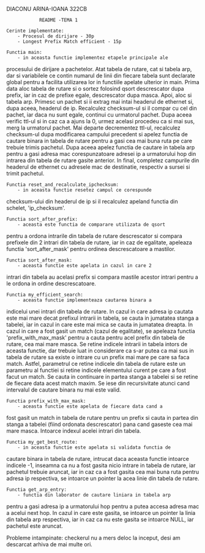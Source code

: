 DIACONU ARINA-IOANA    322CB

                README -TEMA 1

    Cerinte implementate:
        - Procesul de dirijare - 30p
        - Longest Prefix Match efficient - 15p

    Functia main:
        - in aceasta functie implementez etapele principale ale
procesului de dirijare a pachetelor. Atat tabela de rutare, cat
si tabela arp, dar si variabilele ce contin numarul de linii 
din fiecare tabela sunt declarate global pentru a  facilita 
utilizarea lor in functiile apelate ulterior in main. Prima 
data aloc tabela de rutare si o sortez folosind qsort
descrescator dupa prefix, iar in caz de prefixe egale, 
descrescator dupa masca. Apoi, aloc si tabela arp. Primesc un
pachet si ii extrag mai intai headerul de ethernet si, dupa 
aceea, headerul de ip. Recalculez checksum-ul si il compar cu
cel din pachet, iar daca nu sunt egale, continui cu urmatorul
pachet. Dupa aceea verific ttl-ul si in caz ca a ajuns la 0, 
urmez acelasi procedeu ca si mai sus, merg la urmatorul pachet.
Mai departe decrementez ttl-ul, recalculez checksum-ul dupa 
modificarea campului precedent si apelez functia de cautare binara
in tabela de rutare pentru a gasi cea mai buna ruta pe care 
trebuie trimis pachetul. Dupa aceea apelez functia de cautare in
tabela arp pentru a gasi adresa mac corespunzatoare adresei ip a
urmatorului hop din intrarea din tabela de rutare gasite anterior.
In final, completez campurile din headerul de ethernet cu adresele 
mac de destinatie, respectiv a sursei si trimit pachetul.

    Functia reset_and_recalculate_ipchecksum:
        - in aceasta functie resetez campul ce corespunde 
checksum-ului din headerul de ip si il recalculez apeland functia
din schelet, 'ip_checksum'.

    Functia sort_after_prefix:
        - aceasta este functia de comparare utilizata de qsort
pentru a ordona intrarile din tabela de rutare descrescator si 
compara prefixele din 2 intrari din tabela de rutare, iar in caz
de egalitate, apeleaza functia 'sort_after_mask' pentru ordinea 
descrescatoare a mastilor.

    Functia sort_after_mask:
        - aceasta functie este apelata in cazul in care 2 
intrari din tabela au acelasi prefix si compara mastile acestor
intrari pentru a le ordona in ordine descrescatoare.

    Functia my_efficient_search:
        - aceasta functie implementeaza cautarea binara a 
indicelui unei intrari din tabela de rutare. In cazul in care 
adresa ip cautata este mai mare decat prefixul intrarii in 
tabela, se cauta in jumatatea stanga a tabelei, iar in cazul in
care este mai mica se cauta in jumatatea dreapta. In cazul in 
care a fost gasit un match (cazul de egalitate), se apeleaza 
functia 'prefix_with_max_mask' pentru a cauta pentru acel prefix
din tabela de rutare, cea mai mare masca. Se retine indicele 
intrarii in tabela intors de aceasta functie, dar trebuie luat
in considerare ca s-ar putea ca mai sus in tabela de rutare sa
existe o intrare cu un prefix mai mare pe care sa faca match. 
Astfel, parametrul ce retine indicele din tabela de rutare este
un parametru al functiei si retine indicele elementului curent pe
care a fost facut un match. Se cauta in continuare in partea 
stanga a tabelei si se retine de fiecare data acest match maxim.
Se iese din recursivitate atunci cand intervalul de cautare 
binara nu mai este valid.

    Functia prefix_with_max_mask:
        - aceasta functie este apelata de fiecare data cand a
fost gasit un match in tabela de rutare pentru un prefix si cauta
in partea din stanga a tabelei (fiind ordonata descrescator) pana
cand gaseste cea mai mare masca. Intoarce indexul acelei intrari
din tabela.

    Functia my_get_best_route:
        - in aceasta functie este apelata si validata functia de
cautare binara in tabela de rutare, intrucat daca aceasta functie
intoarce indicele -1, inseamna ca nu a fost gasita nicio intrare
in tabela de rutare, iar pachetul trebuie aruncat, iar in caz ca
a fost gasita cea mai buna ruta pentru adresa ip respectiva, se
intoarce un pointer la acea linie din tabela de rutare.

    Functia get_arp_entry:
        - functia din laborator de cautare liniara in tabela arp
pentru a gasi adresa ip a urmatorului hop pentru a putea accesa
adresa mac a acelui next hop. In cazul in care este gasita, se 
intoarce un pointer la linia din tabela arp respectiva, iar in 
caz ca nu este gasita se intoarce NULL, iar pachetul este aruncat.

Probleme intampinate: checkerul nu a mers deloc la inceput, desi
am descarcat arhiva de mai multe ori. 
